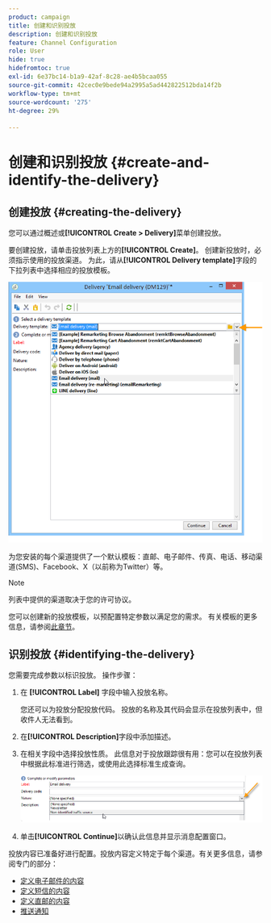 ```yaml
---
product: campaign
title: 创建和识别投放
description: 创建和识别投放
feature: Channel Configuration
role: User
hide: true
hidefromtoc: true
exl-id: 6e37bc14-b1a9-42af-8c28-ae4b5bcaa055
source-git-commit: 42cec0e9bede94a2995a5ad442822512bda14f2b
workflow-type: tm+mt
source-wordcount: '275'
ht-degree: 29%

---
```


# 创建和识别投放 {#create-and-identify-the-delivery}

## 创建投放 {#creating-the-delivery}

您可以通过概述或&#x200B;**[!UICONTROL Create > Delivery]**&#x200B;菜单创建投放。


要创建投放，请单击投放列表上方的&#x200B;**[!UICONTROL Create]**。 创建新投放时，必须指示使用的投放渠道。 为此，请从&#x200B;**[!UICONTROL Delivery template]**&#x200B;字段的下拉列表中选择相应的投放模板。

![](assets/s_ncs_user_wizard_email01_1.png)

为您安装的每个渠道提供了一个默认模板：直邮、电子邮件、传真、电话、移动渠道(SMS)、Facebook、X（以前称为Twitter）等。

>[!NOTE]
>
>列表中提供的渠道取决于您的许可协议。

您可以创建新的投放模板，以预配置特定参数以满足您的需求。 有关模板的更多信息，请参阅[此章节](about-templates.md)。

## 识别投放 {#identifying-the-delivery}

您需要完成参数以标识投放。 操作步骤：

1. 在 **[!UICONTROL Label]** 字段中输入投放名称。

   您还可以为投放分配投放代码。 投放的名称及其代码会显示在投放列表中，但收件人无法看到。

1. 在&#x200B;**[!UICONTROL Description]**&#x200B;字段中添加描述。
1. 在相关字段中选择投放性质。 此信息对于投放跟踪很有用：您可以在投放列表中根据此标准进行筛选，或使用此选择标准生成查询。

   ![](assets/s_ncs_user_email_del_nature.png)

1. 单击&#x200B;**[!UICONTROL Continue]**&#x200B;以确认此信息并显示消息配置窗口。

投放内容已准备好进行配置。投放内容定义特定于每个渠道。有关更多信息，请参阅专门的部分：

* [定义电子邮件的内容](defining-the-email-content.md)
* [定义短信的内容](sms-create.md#defining-the-sms-content)
* [定义直邮的内容](defining-the-direct-mail-content.md)
* [推送通知](about-mobile-app-channel.md)
